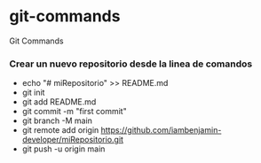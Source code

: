 # git-commands
Git Commands

### Crear un nuevo repositorio desde la linea de comandos

- echo "# miRepositorio" >> README.md
- git init
- git add README.md
- git commit -m "first commit"
- git branch -M main
- git remote add origin https://github.com/iambenjamin-developer/miRepositorio.git
- git push -u origin main
